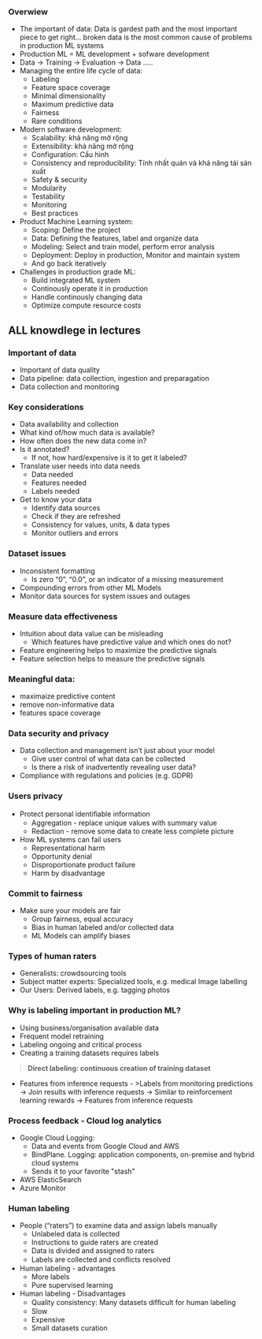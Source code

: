 ### Overwiew
  + The important of data: Data is gardest path and the most important piece to get right... broken data is the most common cause of problems in production ML systems
  + Production ML = ML development + sofware development
  + Data -> Training -> Evaluation -> Data .....
  + Managing the entire life cycle of data: 
    + Labeling
    + Feature space coverage
    + Minimal dimensionality
    + Maximum predictive data
    + Fairness 
    + Rare conditions
  + Modern software development:
    + Scalability: khả năng mở rộng
    + Extensibility: khả năng mở rộng
    + Configuration: Cấu hình 
    + Consistency and reproducibility: Tính nhất quán và khả năng tái sản xuất
    + Safety & security
    + Modularity
    + Testability
    + Monitoring 
    + Best practices
  + Product Machine Learning system:
    + Scoping: Define the project
    + Data: Defining the features, label and organize data
    + Modeling: Select and train model, perform error analysis
    + Deployment: Deploy in production, Monitor and maintain system
    + And go back iteratively 
  + Challenges in production grade ML:
    + Build integrated ML system
    + Continously operate it in production
    + Handle continously changing data
    + Optimize compute resource costs

## **ALL knowdlege in lectures** 

### Important of data
  + Important of data quality
  + Data pipeline: data collection, ingestion and preparagation
  + Data collection and monitoring
### Key considerations
  + Data availability and collection
  + What kind of/how much data is available?
  + How often does the new data come in?
  + Is it annotated?
    + If not, how hard/expensive is it to get it labeled?
+ Translate user needs into data needs
  + Data needed
  + Features needed
  + Labels needed
+ Get to know your data
  + Identify data sources
  + Check if they are refreshed
  + Consistency for values, units, & data types
  + Monitor outliers and errors
### Dataset issues
  + Inconsistent formatting
    + Is zero “0”, “0.0”, or an indicator of a missing measurement
  + Compounding errors from other ML Models
  + Monitor data sources for system issues and outages
### Measure data effectiveness
  + Intuition about data value can be misleading
    + Which features have predictive value and which ones do not?
  + Feature engineering helps to maximize the predictive signals
  + Feature selection helps to measure the predictive signals
### Meaningful data: 
  + maximaize predictive content
  + remove non-informative data
  + features space coverage
### Data security and privacy
  + Data collection and management isn’t just about your model
    + Give user control of what data can be collected
    + Is there a risk of inadvertently revealing user data?
  + Compliance with regulations and policies (e.g. GDPR)
### Users privacy
  + Protect personal identiﬁable information
    + Aggregation - replace unique values with summary value
    + Redaction - remove some data to create less complete picture
  + How ML systems can fail users
    + Representational harm
    + Opportunity denial
    + Disproportionate product failure
    + Harm by disadvantage
### Commit to fairness
  + Make sure your models are fair
    + Group fairness, equal accuracy
    + Bias in human labeled and/or collected data
    + ML Models can amplify biases
### Types of human raters
  + Generalists: crowdsourcing tools
  + Subject matter experts: Specialized tools, e.g. medical Image labelling
  + Our Users: Derived labels, e.g. tagging photos
### **Why is labeling important in production ML?**
  + Using business/organisation available data
  + Frequent model retraining
  + Labeling ongoing and critical process
  + Creating a training datasets requires labels
> **Direct labeling: continuous creation of training dataset**
  + Features from inference requests - >Labels from monitoring predictions -> Join results with inference requests -> Similar to reinforcement learning rewards -> Features from inference requests
### **Process feedback - Cloud log analytics**
  + Google Cloud Logging: 
    + Data and events from Google Cloud and AWS
    + BindPlane. Logging: application components, on-premise and hybrid cloud systems
    + Sends it to your favorite "stash"
  + AWS ElasticSearch
  + Azure Monitor
### Human labeling
  + People (“raters”) to examine data and assign labels manually
    + Unlabeled data is collected
    + Instructions to guide raters are created
    + Data is divided and assigned to raters
    + Labels are collected and conﬂicts resolved
  + Human labeling - advantages
    + More labels
    + Pure supervised learning
  + Human labeling - Disadvantages
    + Quality consistency: Many datasets difﬁcult for human labeling
    + Slow
    + Expensive
    + Small datasets curation